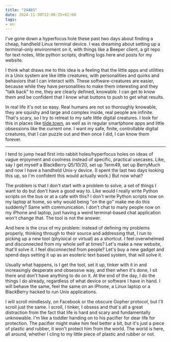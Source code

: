 ```yaml
---
title: "2448S"
date: 2024-11-30T22:00:25+02:00
tags:
- en
---
```


I've gone down a hyperfocus hole these past two days about finding a 
cheap, handheld Linux terminal device. I was dreaming about setting up 
a terminal-only environment on it, with things like a Beeper client, a 
git repo for text notes, little python scripts, drafting logs here and 
posts for my website.

I think what draws me to this idea is a feeling that the little apps 
and utilities in a Unix system are like little creatures, with 
personalities and quirks and behaviors that I can interact with. These 
software-creatures are easier, because while they have personalities 
to make them interesting and they "talk back" to me, they are clearly 
defined, knowable. I can get to know them and be confident that I know 
what buttons to push to get what results.

In real life it's not so easy. Real humans are not so thoroughly
knowable, they are squishy and large and complex inside, real people
are infinite. That's scary, so I try to retreat to my safe little
digital creatures. I look for this in places like 
[tilde.town](https://tilde.town), as well as in regular smartphone apps
and little obsessions like the current one. I want my safe, finite,
controllable digital creatures, that I can puzzle out and then once I
did, I can know them forever.

---

I tend to jump head first into rabbit holes/hyperfocus holes on ideas 
of vague enjoyment and coolness instead of specific, practical 
usecases. Like, say I get myself a BlackBerry Q5/10/20, set up Term49, 
set up BerryMuch and now I have a handheld Unix-y device.
(I spent the last two days looking this up, so I'm confident this would
actually work.)
But now what?

The problem is that I don't start with a problem to solve, a set of
things I want to do but don't have a good way to. Like would I really
write Python scripts on the bus or at a cafe with this? I don't write
Python scripts now on my laptop at home, so why would being "on the go"
make me do this suddenly? Same with communication. I don't chat to many
people now on my iPhone and laptop, just having a weird terminal-based
chat application won't change that. The tool is not the answer.

And here is the crux of my problem: instead of defining my problems
properly, thinking through to their source and addressing that,
I run to picking up a new tool (phyisical or virtual) as a shortcut.
I feel overwhelmed and disconnected from my whole self at times? Let's
make a new website, that'll solve it. I feel disconnected from people?
Let's buy a new gadget and spend days setting it up as an esoteric
text based system, that will solve it.

Usually what happens, is I get the tool, set it up, tinker with it in
and increasingly desperate and obsessive way, and then when it's done,
I sit there and don't have anything to do on it. At the end of the day,
I do the things I do already, regardless of what device or software
I have in hand. I will behave the same, feel the same on an iPhone, a
Linux laptop or a BlackBerry hacked to run Unix applications.

I will scroll mindlessly, on Facebook or the obscure Gopher protocol,
but I'll scroll just the same. I scroll, I tinker, I obsess and that's
all a great distraction from the fact that life is hard and scary and
fundamentally unknowable. I'm like a toddler handing on to his
pacifier for dear life for protection. The pacifier might make him feel
better a bit, but it's just a piece of plastic and rubber, it won't
protect him from the world. The world is here, all around, whether I
cling to my little piece of plastic and rubber or not.
